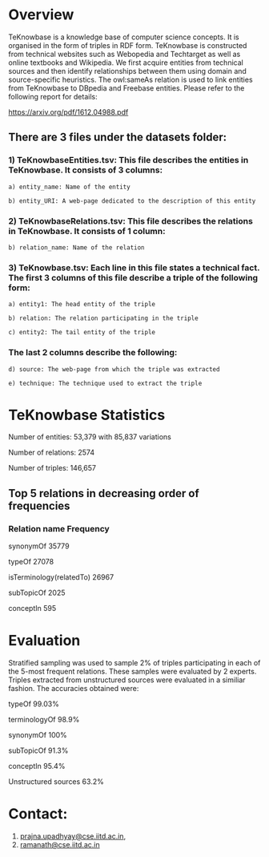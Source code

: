 # Overview

TeKnowbase is a knowledge base of computer science concepts. It is organised in the form of triples in RDF form. TeKnowbase is constructed from technical websites such as Webopedia and Techtarget as well as online textbooks and Wikipedia. We first acquire entities from technical sources and then identify relationships between them using domain and source-specific heuristics. The owl:sameAs relation is used to link entities from TeKnowbase to DBpedia and Freebase entities. Please refer to the following report for details:

https://arxiv.org/pdf/1612.04988.pdf

## There are 3 files under the datasets folder:

### 1) TeKnowbaseEntities.tsv: This file describes the entities in TeKnowbase. It consists of 3 columns:
	
	a) entity_name: Name of the entity
	
	b) entity_URI: A web-page dedicated to the description of this entity
	
### 2) TeKnowbaseRelations.tsv: This file describes the relations in TeKnowbase. It consists of 1 column:
		
	b) relation_name: Name of the relation
	
### 3) TeKnowbase.tsv: Each line in this file states a technical fact. The first 3 columns of this file describe a triple of the following form:
	
	a) entity1: The head entity of the triple
	
	b) relation: The relation participating in the triple
	
	c) entity2: The tail entity of the triple
	
### The last 2 columns describe the following:
	
	d) source: The web-page from which the triple was extracted
	
	e) technique: The technique used to extract the triple


# TeKnowbase Statistics


Number of entities: 53,379 with 85,837 variations

Number of relations: 2574

Number of triples: 146,657

## Top 5 relations in decreasing order of frequencies

### Relation name	Frequency

synonymOf	35779

typeOf	27078

isTerminology(relatedTo)	26967

subTopicOf	2025

conceptIn	595


# Evaluation

Stratified sampling was used to sample 2% of triples participating in each of the 5-most frequent relations. These samples were evaluated by 2 experts. Triples extracted from unstructured sources were evaluated in a similiar fashion. The accuracies obtained were:

typeOf	99.03%

terminologyOf	98.9%

synonymOf	100%

subTopicOf	91.3%

conceptIn	95.4%

Unstructured sources	63.2%



# Contact:


1) prajna.upadhyay@cse.iitd.ac.in,
2) ramanath@cse.iitd.ac.in
